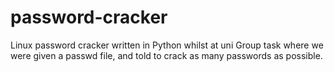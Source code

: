 # password-cracker
Linux password cracker written in Python whilst at uni
Group task where we were given a passwd file, and told to crack as many passwords as possible.
